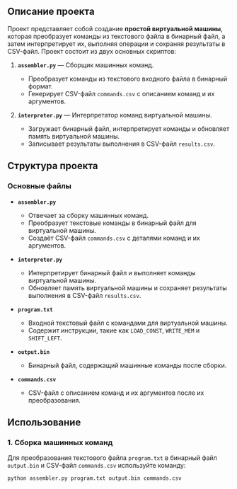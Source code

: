 

## Описание проекта

Проект представляет собой создание **простой виртуальной машины**, которая преобразует команды из текстового файла в бинарный файл, а затем интерпретирует их, выполняя операции и сохраняя результаты в CSV-файл. Проект состоит из двух основных скриптов:

1. **`assembler.py`** — Сборщик машинных команд.
   - Преобразует команды из текстового входного файла в бинарный формат.
   - Генерирует CSV-файл `commands.csv` с описанием команд и их аргументов.
   
2. **`interpreter.py`** — Интерпретатор команд виртуальной машины.
   - Загружает бинарный файл, интерпретирует команды и обновляет память виртуальной машины.
   - Записывает результаты выполнения в CSV-файл `results.csv`.

## Структура проекта

### Основные файлы

- **`assembler.py`**
  - Отвечает за сборку машинных команд.
  - Преобразует текстовые команды в бинарный файл для виртуальной машины.
  - Создаёт CSV-файл `commands.csv` с деталями команд и их аргументов.

- **`interpreter.py`**
  - Интерпретирует бинарный файл и выполняет команды виртуальной машины.
  - Обновляет память виртуальной машины и сохраняет результаты выполнения в CSV-файл `results.csv`.

- **`program.txt`**
  - Входной текстовый файл с командами для виртуальной машины.
  - Содержит инструкции, такие как `LOAD_CONST`, `WRITE_MEM` и `SHIFT_LEFT`.

- **`output.bin`**
  - Бинарный файл, содержащий машинные команды после сборки.

- **`commands.csv`**
  - CSV-файл с описанием команд и их аргументов после их преобразования.

## Использование

### 1. Сборка машинных команд

Для преобразования текстового файла `program.txt` в бинарный файл `output.bin` и CSV-файл `commands.csv` используйте команду:

```bash
python assembler.py program.txt output.bin commands.csv
